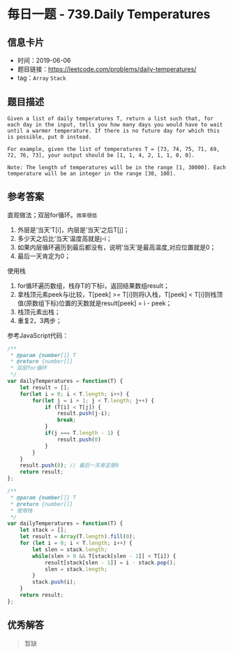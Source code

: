 # 毎日一题 - 739.Daily Temperatures

## 信息卡片

- 时间：2019-06-06
- 题目链接：https://leetcode.com/problems/daily-temperatures/
- tag：`Array` `Stack`

## 题目描述

```
Given a list of daily temperatures T, return a list such that, for each day in the input, tells you how many days you would have to wait until a warmer temperature. If there is no future day for which this is possible, put 0 instead.

For example, given the list of temperatures T = [73, 74, 75, 71, 69, 72, 76, 73], your output should be [1, 1, 4, 2, 1, 1, 0, 0].

Note: The length of temperatures will be in the range [1, 30000]. Each temperature will be an integer in the range [30, 100].
```

## 参考答案

直观做法；双层for循环。`效率很低`
1. 外层是‘当天’T[i]，内层是‘当天’之后T[j]；
2. 多少天之后比‘当天’温度高就是j-i；
3. 如果内层循环遍历到最后都没有，说明‘当天’是最高温度,对应位置就是0；
4. 最后一天肯定为0；

使用栈
1. for循环遍历数组，栈存T的下标i，返回结果数组result；
2. 拿栈顶元素peek与i比较，T[peek] >= T[i]则将i入栈，T[peek] < T[i]则栈顶值(原数组下标)位置的天数就是result[peek] = i - peek；
3. 栈顶元素出栈；
4. 重复2，3两步；

参考JavaScript代码：
```js
/**
 * @param {number[]} T
 * @return {number[]}
 * 双层for循环
 */
var dailyTemperatures = function(T) {
    let result = [];
    for(let i = 0; i < T.length; i++) {
        for(let j = i + 1; j < T.length; j++) {
            if (T[i] < T[j]) {
                result.push(j-i);
                break;
            }
            if(j === T.length - 1) {
                result.push(0)
            }
        }
    }
    result.push(0); // 最后一天肯定是0
    return result;
};

/**
 * @param {number[]} T
 * @return {number[]}
 * 使用栈
 */
var dailyTemperatures = function(T) {
    let stack = [];
    let result = Array(T.length).fill(0);
    for (let i = 0; i < T.length; i++) {
        let slen = stack.length;
        while(slen > 0 && T[stack[slen - 1]] < T[i]) {
            result[stack[slen - 1]] = i - stack.pop();
            slen = stack.length;
        }
        stack.push(i);
    }
    return result;
};
```

## 优秀解答

> 暂缺

